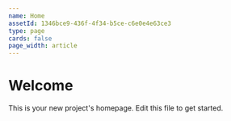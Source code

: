 ```yaml
---
name: Home
assetId: 1346bce9-436f-4f34-b5ce-c6e0e4e63ce3
type: page
cards: false
page_width: article
---
```


# Welcome

This is your new project's homepage. Edit this file to get started.
